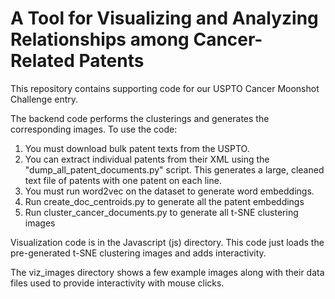 # A Tool for Visualizing and Analyzing Relationships among Cancer-Related Patents

This repository contains supporting code for our USPTO Cancer Moonshot Challenge entry.

The backend code performs the clusterings and generates the corresponding images.  To use the code:

  1. You must download bulk patent texts from the USPTO.  
  2. You can extract individual patents from their XML using the "dump_all_patent_documents.py" script. This generates a large, cleaned text file of patents with one patent on each line.  
  3. You must run word2vec on the dataset to generate word embeddings.
  4. Run create_doc_centroids.py to generate all the patent embeddings
  5. Run cluster_cancer_documents.py to generate all t-SNE clustering images

Visualization code is in the Javascript (js) directory.  This code just loads the pre-generated t-SNE clustering images and adds interactivity.

The viz_images directory shows a few example images along with their data files used to provide interactivity with mouse clicks.
